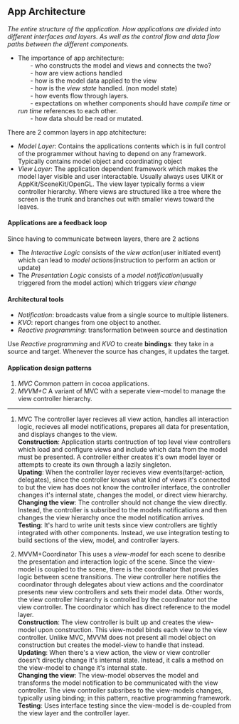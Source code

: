 ## App Architecture
*The entire structure of the application. How applications are divided into different interfaces and layers. As well as the control flow and data flow paths between the different components.*

- The importance of app architecture:\
&nbsp;&nbsp;&nbsp;&nbsp;&nbsp;&nbsp; - who constructs the model and views and connects the two?\
&nbsp;&nbsp;&nbsp;&nbsp;&nbsp;&nbsp; - how are view actions handled\
&nbsp;&nbsp;&nbsp;&nbsp;&nbsp;&nbsp; - how is the model data applied to the view\
&nbsp;&nbsp;&nbsp;&nbsp;&nbsp;&nbsp; - how is the *view state* handled. (non model state)\
&nbsp;&nbsp;&nbsp;&nbsp;&nbsp;&nbsp; - how events flow through layers.\
&nbsp;&nbsp;&nbsp;&nbsp;&nbsp;&nbsp; - expectations on whether components should have _compile time_ or _run time_ references to each other.\
&nbsp;&nbsp;&nbsp;&nbsp;&nbsp;&nbsp; - how data should be read or mutated.

There are 2 common layers in app atchitecture:
- *Model Layer*:  Contains the applications contents which is in full control of the programmer without having to depend on any framework. Typically contains model object and coordinating object
- *View Layer*:  The application dependent framework which makes the model layer visible and user interactable. Usually always uses UIKit or AppKit/SceneKit/OpenGL. The view layer typically forms a view controller hierarchy. Where views are structured like a tree where the screen is the trunk and branches out with smaller views toward the leaves.

#### Applications are a feedback loop
Since having to communicate between layers, there are 2 actions
- The *Interactive Logic* consists of the *view action*(user initiated event) which can lead to *model actions*(instruction to perform an action or update)
- The *Presentation Logic* consists of a *model notification*(usually triggered from the model action) which triggers *view change*

#### Architectural tools
- *Notification*: broadcasts value from a single source to multiple listeners.
- *KVO*: report changes from one object to another.
- *Reactive programming*: transformation between source and destination

Use *Reactive programming* and *KVO* to create **bindings**: they take in a source and target. Whenever the source has changes, it updates the target.

#### Application design patterns
1. *MVC* Common pattern in cocoa applications.
2. *MVVM+C* A variant of MVC with a seperate view-model to manage the view controller hierarchy.
---
1. MVC 
The controller layer recieves all view action, handles all interaction logic, recieves all model notifications, prepares all data for presentation, and displays changes to the view.\
**Construction**: Application starts contruction of top level view controllers which load and configure views and include which data from the model must be presented. A controller either creates it's own model layer or attempts to create its own through a lazily singleton.\
**Upating**: When the controller layer recieves view events(target-action, delegates), since the controller knows what kind of views it's connected to but the view has does not know the controller interface, the controller changes it's internal state, changes the model, or direct view hierarchy.\
**Changing the view**: The controller should not change the view directly. Instead, the controller is subsribed to the models notifications and then changes the view hierarchy once the model notification arrives.\
**Testing**: It's hard to write unit tests since view controllers are tightly integrated with other components. Instead, we use integration testing to build sections of the view, model, and controller layers.

2. MVVM+Coordinator
This uses a *view-model* for each scene to desribe the presentation and interaction logic of the scene. Since the view-model is coupled to the scene, there is the coordinator that provides logic between scene transitions. The view controller here notifies the coordinator through delegates about view actions and the coordinator presents new view controllers and sets their model data. Other words, the view controller hierarchy is controlled by the coordinator not the view controller. The coordinator which has direct reference to the model layer.\
**Construction**: The view controller is built up and creates the view-model upon construction. This view-model binds each view to the view controller. Unlike MVC, MVVM does not present all model object on construction but creates the model-view to handle that instead.\
**Updating**: When there's a view action, the view or view controller doesn't directly change it's internal state. Instead, it calls a method on the view-model to change it's internal state.\
**Changing the view**: The view-model observes the model and transforms the model notification to be communicated with the view controller. The view controller subsribes to the view-models changes, typically using binding; in this pattern, reactive programming framework.\
**Testing**: Uses interface testing since the view-model is de-coupled from the view layer and the controller layer.